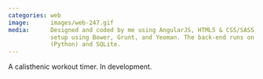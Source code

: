 ```yaml
---
categories: web
image:      images/web-247.gif
media:      Designed and coded by me using AngularJS, HTML5 & CSS/SASS, and 
            setup using Bower, Grunt, and Yeoman. The back-end runs on Flask 
            (Python) and SQLite. 
---
```

A calisthenic workout timer. In development.
